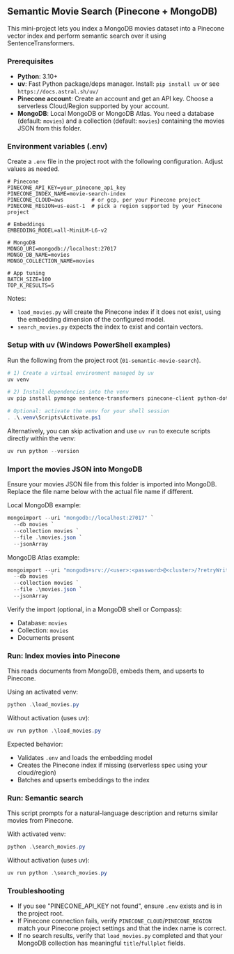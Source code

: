 ## Semantic Movie Search (Pinecone + MongoDB)

This mini-project lets you index a MongoDB movies dataset into a Pinecone vector index and perform semantic search over it using SentenceTransformers.

### Prerequisites
- **Python**: 3.10+
- **uv**: Fast Python package/deps manager. Install: `pip install uv` or see `https://docs.astral.sh/uv/`
- **Pinecone account**: Create an account and get an API key. Choose a serverless Cloud/Region supported by your account.
- **MongoDB**: Local MongoDB or MongoDB Atlas. You need a database (default: `movies`) and a collection (default: `movies`) containing the movies JSON from this folder.

### Environment variables (.env)
Create a `.env` file in the project root with the following configuration. Adjust values as needed.

```env
# Pinecone
PINECONE_API_KEY=your_pinecone_api_key
PINECONE_INDEX_NAME=movie-search-index
PINECONE_CLOUD=aws         # or gcp, per your Pinecone project
PINECONE_REGION=us-east-1  # pick a region supported by your Pinecone project

# Embeddings
EMBEDDING_MODEL=all-MiniLM-L6-v2

# MongoDB
MONGO_URI=mongodb://localhost:27017
MONGO_DB_NAME=movies
MONGO_COLLECTION_NAME=movies

# App tuning
BATCH_SIZE=100
TOP_K_RESULTS=5
```

Notes:
- `load_movies.py` will create the Pinecone index if it does not exist, using the embedding dimension of the configured model.
- `search_movies.py` expects the index to exist and contain vectors.

### Setup with uv (Windows PowerShell examples)
Run the following from the project root (`01-semantic-movie-search`).

```powershell
# 1) Create a virtual environment managed by uv
uv venv

# 2) Install dependencies into the venv
uv pip install pymongo sentence-transformers pinecone-client python-dotenv

# Optional: activate the venv for your shell session
. .\.venv\Scripts\Activate.ps1
```

Alternatively, you can skip activation and use `uv run` to execute scripts directly within the venv:

```powershell
uv run python --version
```

### Import the movies JSON into MongoDB
Ensure your movies JSON file from this folder is imported into MongoDB. Replace the file name below with the actual file name if different.

Local MongoDB example:
```powershell
mongoimport --uri "mongodb://localhost:27017" `
  --db movies `
  --collection movies `
  --file .\movies.json `
  --jsonArray
```

MongoDB Atlas example:
```powershell
mongoimport --uri "mongodb+srv://<user>:<password>@<cluster>/?retryWrites=true&w=majority" `
  --db movies `
  --collection movies `
  --file .\movies.json `
  --jsonArray
```

Verify the import (optional, in a MongoDB shell or Compass):
- Database: `movies`
- Collection: `movies`
- Documents present

### Run: Index movies into Pinecone
This reads documents from MongoDB, embeds them, and upserts to Pinecone.

Using an activated venv:
```powershell
python .\load_movies.py
```

Without activation (uses uv):
```powershell
uv run python .\load_movies.py
```

Expected behavior:
- Validates `.env` and loads the embedding model
- Creates the Pinecone index if missing (serverless spec using your cloud/region)
- Batches and upserts embeddings to the index

### Run: Semantic search
This script prompts for a natural-language description and returns similar movies from Pinecone.

With activated venv:
```powershell
python .\search_movies.py
```

Without activation (uses uv):
```powershell
uv run python .\search_movies.py
```

### Troubleshooting
- If you see "PINECONE_API_KEY not found", ensure `.env` exists and is in the project root.
- If Pinecone connection fails, verify `PINECONE_CLOUD`/`PINECONE_REGION` match your Pinecone project settings and that the index name is correct.
- If no search results, verify that `load_movies.py` completed and that your MongoDB collection has meaningful `title`/`fullplot` fields.


